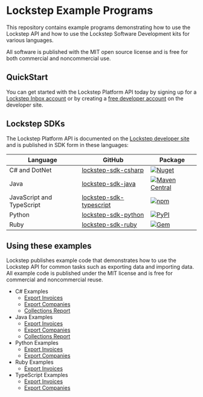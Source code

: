 # Lockstep Example Programs

This repository contains example programs demonstrating how to use the Lockstep API and how to use the Lockstep Software Development kits for various languages.

All software is published with the MIT open source license and is free for both commercial and noncommercial use.

## QuickStart

You can get started with the Lockstep Platform API today by signing up for a [Lockstep Inbox account](https://insights.lockstep.io/onboard) or by creating a [free developer account](https://developer.lockstep.io/reference/post_api-v1-provisioning-free-account) on the developer site.

## Lockstep SDKs

The Lockstep Platform API is documented on the [Lockstep developer site](https://developer.lockstep.io/docs) and is published in SDK form in these languages:

| Language | GitHub | Package |
|--|--|--|
| C# and DotNet | [lockstep-sdk-csharp](https://github.com/Lockstep-Network/lockstep-sdk-csharp) | [![Nuget](https://img.shields.io/nuget/v/LockstepSdk)](https://www.nuget.org/packages/LockstepSdk/) |
| Java | [lockstep-sdk-java](https://github.com/Lockstep-Network/lockstep-sdk-java) | [![Maven Central](https://img.shields.io/maven-central/v/io.lockstep/lockstepsdk)](https://search.maven.org/artifact/io.lockstep/lockstepsdk) |
| JavaScript and TypeScript | [lockstep-sdk-typescript](https://github.com/Lockstep-Network/lockstep-sdk-typescript) | [![npm](https://img.shields.io/npm/v/lockstep-sdk)](https://www.npmjs.com/package/lockstep-sdk) |
| Python | [lockstep-sdk-python](https://github.com/Lockstep-Network/lockstep-sdk-python) | [![PyPI](https://img.shields.io/pypi/v/lockstep-sdk)](https://pypi.org/project/lockstep-sdk/) |
| Ruby | [lockstep-sdk-ruby](https://github.com/Lockstep-Network/lockstep-sdk-ruby) | [![Gem](https://img.shields.io/gem/v/LockstepSdk)](https://rubygems.org/gems/LockstepSdk) |

## Using these examples

Lockstep publishes example code that demonstrates how to use the Lockstep API for common tasks such as exporting data and importing data.  All example code is published under the MIT license and is free for commercial and noncommercial reuse.

* C# Examples
  * [Export Invoices](https://github.com/Lockstep-Network/lockstep-sdk-examples/blob/main/CsharpExample/CsharpExample)
  * [Export Companies](https://github.com/Lockstep-Network/lockstep-sdk-examples/tree/main/CsharpExample/CompanyReport)
  * [Collections Report](https://github.com/Lockstep-Network/lockstep-sdk-examples/tree/main/CsharpExample/CollectionsReport)
* Java Examples
  * [Export Invoices](https://github.com/Lockstep-Network/lockstep-sdk-examples/blob/main/JavaExample/src/main/java/io/lockstep/App.java)
  * [Export Companies](https://github.com/Lockstep-Network/lockstep-sdk-examples/blob/main/JavaExample/src/main/java/io/lockstep/CollectionsReport.java)
  * [Collections Report](https://github.com/Lockstep-Network/lockstep-sdk-examples/blob/main/JavaExample/src/main/java/io/lockstep/CollectionsReport.java)
* Python Examples
  * [Export Invoices](https://github.com/Lockstep-Network/lockstep-sdk-examples/blob/main/PythonExample/main.py)
  * [Export Companies](https://github.com/Lockstep-Network/lockstep-sdk-examples/blob/main/PythonExample/SampleCompanyReport/SampleCompanyReport.py)
* Ruby Examples
  * [Export Invoices](https://github.com/Lockstep-Network/lockstep-sdk-examples/blob/main/RubyExample/main.rb)
* TypeScript Examples
  * [Export Invoices](https://github.com/Lockstep-Network/lockstep-sdk-examples/blob/main/TypescriptExample/index.ts)
  * [Export Companies](https://github.com/Lockstep-Network/lockstep-sdk-examples/blob/main/TypescriptExample/companyReport.ts)

